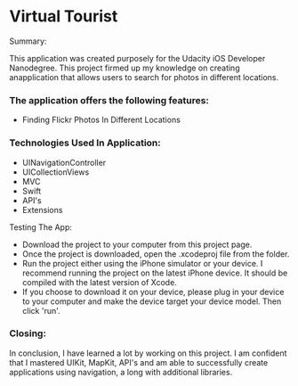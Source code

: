 # Virtual Tourist
Summary:

This application was created purposely for the Udacity iOS Developer Nanodegree. This project firmed up my knowledge on creating anapplication that allows users to search for photos in different locations.

### The application offers the following features:

* Finding Flickr Photos In Different Locations

### Technologies Used In Application:

* UINavigationController
* UICollectionViews
* MVC
* Swift
* API's
* Extensions

Testing The App:

* Download the project to your computer from this project page.
* Once the project is downloaded, open the .xcodeproj file from the folder.
* Run the project either using the iPhone simulator or your device. I recommend running the project on the latest iPhone device. It should be compiled with the latest version of Xcode.
* If you choose to download it on your device, please plug in your device to your computer and make the device target your device model. Then click 'run'.

### Closing:

In conclusion, I have learned a lot by working on this project. I am confident that I mastered UIKit, MapKit, API's and am able to successfully create applications using navigation, a long with additional libraries.